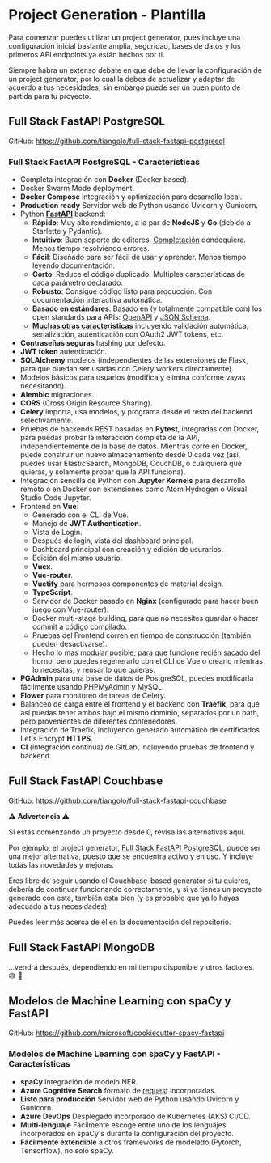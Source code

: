 # Project Generation - Plantilla

Para comenzar puedes utilizar un project generator, pues incluye una configuración inicial bastante amplia, seguridad, bases de datos y los primeros API endpoints ya están hechos por ti.

Siempre habra un extenso debate en que debe de llevar la configuración de un project generator, por lo cual la debes de actualizar y adaptar de acuerdo a tus necesidades, sin embargo puede ser un buen punto de partida para tu proyecto.

## Full Stack FastAPI PostgreSQL

GitHub: <a href="https://github.com/tiangolo/full-stack-fastapi-postgresql" class="external-link" target="_blank">https://github.com/tiangolo/full-stack-fastapi-postgresql</a>

### Full Stack FastAPI PostgreSQL - Características

* Completa integración con **Docker** (Docker based).
* Docker Swarm Mode deployment.
* **Docker Compose** integración y optimización para desarrollo local.
* **Production ready** Servidor web de Python usando Uvicorn y Gunicorn.
* Python <a href="https://github.com/tiangolo/fastapi" class="external-link" target="_blank">**FastAPI**</a> backend:
    * **Rápido**: Muy alto rendimiento, a la par de **NodeJS** y **Go** (debido a Starlette y Pydantic).
    * **Intuitivo**: Buen soporte de editores. <abbr title="también conocido como auto-complete, autocompletion, IntelliSense">Completación</abbr> dondequiera. Menos tiempo resolviendo errores.
    * **Fácil**: Diseñado para ser fácil de usar y aprender. Menos tiempo leyendo documentación.
    * **Corto**: Reduce el código duplicado. Multiples características de cada parámetro declarado.
    * **Robusto**: Consigue código listo para producción. Con documentación interactiva automática.
    * **Basado en estándares**: Basado en (y totalmente compatible con) los open standards para APIs: <a href="https://github.com/OAI/OpenAPI-Specification" class="external-link" target="_blank">OpenAPI</a> y <a href="https://json-schema.org/" class="external-link" target="_blank">JSON Schema</a>.
    * <a href="https://fastapi.tiangolo.com/features/" class="external-link" target="_blank">**Muchas otras características**</a> incluyendo validación automática, serialización, autenticación con OAuth2 JWT tokens, etc.
* **Contraseñas seguras** hashing por defecto.
* **JWT token** autenticación.
* **SQLAlchemy** modelos (independientes de las extensiones de Flask, para que puedan ser usadas con Celery workers directamente).
* Modelos básicos para usuarios (modifica y elimina conforme vayas necesitando).
* **Alembic** migraciones.
* **CORS** (Cross Origin Resource Sharing).
* **Celery** importa, usa modelos, y programa desde el resto del backend selectivamente.
* Pruebas de backends REST basadas en **Pytest**, integradas con Docker, para puedas probar la interacción completa de la API, independientemente de la base de datos. Mientras corre en Docker, puede construir un nuevo almacenamiento desde 0 cada vez (así, puedes usar ElasticSearch, MongoDB, CouchDB, o cualquiera que quieras, y solamente probar que la API funciona).
* Integración sencilla de Python con **Jupyter Kernels** para desarrollo remoto o en Docker con extensiones como Atom Hydrogen o Visual Studio Code Jupyter.
* Frontend en **Vue**:
    * Generado con el CLI de Vue.
    * Manejo de **JWT Authentication**.
    * Vista de Login.
    * Después de login, vista del dashboard principal.
    * Dashboard principal con creación y edición de usurarios.
    * Edición del mismo usuario.
    * **Vuex**.
    * **Vue-router**.
    * **Vuetify** para hermosos componentes de material design.
    * **TypeScript**.
    * Servidor de Docker basado en **Nginx** (configurado para hacer buen juego con Vue-router).
    * Docker multi-stage building, para que no necesites guardar o hacer commit a código compilado.
    * Pruebas del Frontend corren en tiempo de construcción (también pueden desactivarse).
    * Hecho lo mas modular posible, para que funcione recién sacado del horno, pero puedes regenerarlo con el CLI de Vue o crearlo mientras lo necesitas, y reusar lo que quieras.
* **PGAdmin** para una base de datos de PostgreSQL, puedes modificarla fácilmente usando PHPMyAdmin y MySQL.
* **Flower** para monitoreo de tareas de Celery.
* Balanceo de carga entre el frontend y el backend con **Traefik**, para que así puedas tener ambos bajo el mismo dominio, separados por un path, pero provenientes de diferentes contenedores.
* Integración de Traefik, incluyendo generado automático de certificados Let's Encrypt **HTTPS**.
* **CI** (integración continua) de GitLab, incluyendo pruebas de frontend y backend.

## Full Stack FastAPI Couchbase

GitHub: <a href="https://github.com/tiangolo/full-stack-fastapi-couchbase" class="external-link" target="_blank">https://github.com/tiangolo/full-stack-fastapi-couchbase</a>

⚠️ **Advertencia** ⚠️

Si estas comenzando un proyecto desde 0, revisa las alternativas aquí.

Por ejemplo, el project generator, <a href="https://github.com/tiangolo/full-stack-fastapi-postgresql" class="external-link" target="_blank">Full Stack FastAPI PostgreSQL</a>, puede ser una mejor alternativa, puesto que se encuentra activo y en uso. Y incluye todas las novedades y mejoras.

Eres libre de seguir usando el Couchbase-based generator si tu quieres, debería de continuar funcionando correctamente, y si ya tienes un proyecto generado con este, también esta bien (y es probable que ya lo hayas adecuado a tus necesidades)

Puedes leer más acerca de él en la documentación del repositorio.

## Full Stack FastAPI MongoDB

...vendrá después, dependiendo en mi tiempo disponible y otros factores. 😅 🎉

## Modelos de Machine Learning con spaCy y FastAPI

GitHub: <a href="https://github.com/microsoft/cookiecutter-spacy-fastapi" class="external-link" target="_blank">https://github.com/microsoft/cookiecutter-spacy-fastapi</a>

### Modelos de Machine Learning con spaCy y FastAPI - Características

* **spaCy** Integración de modelo NER.
* **Azure Cognitive Search** formato de <abbr title="peticiones">request</abbr> incorporadas.
* **Listo para producción** Servidor web de Python usando Uvicorn y Gunicorn.
* **Azure DevOps** Desplegado incorporado de Kubernetes (AKS) CI/CD.
* **Multi-lenguaje** Fácilmente escoge entre uno de los lenguajes incorporados en spaCy's durante la configuración del proyecto.
* **Fácilmente extendible** a otros frameworks de modelado (Pytorch, Tensorflow), no solo spaCy.
